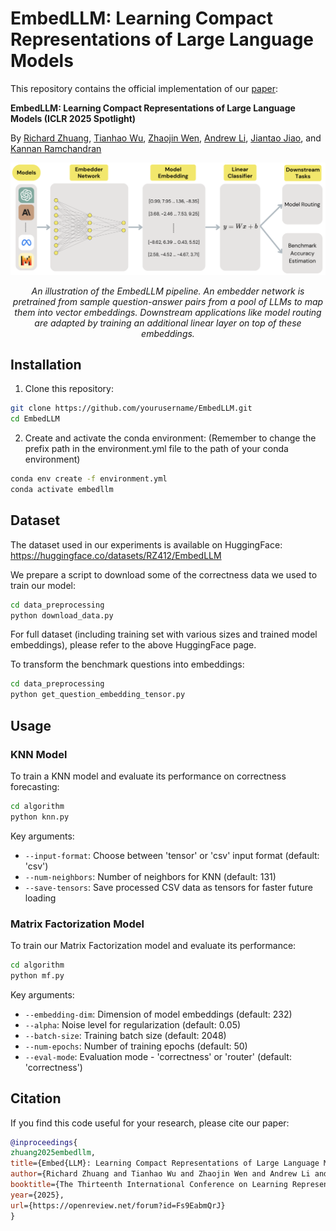# EmbedLLM: Learning Compact Representations of Large Language Models
This repository contains the official implementation of our [paper](https://arxiv.org/abs/2410.02223): 

**EmbedLLM: Learning Compact Representations of Large Language Models (ICLR 2025 Spotlight)**

By [Richard Zhuang](https://richardzhuang0412.github.io/), 
[Tianhao Wu](https://thwu1.github.io/tianhaowu/),
[Zhaojin Wen](https://www.linkedin.com/in/zhaojin-wen-7657bb220/),
[Andrew Li](https://www.linkedin.com/in/andrewli2403/),
[Jiantao Jiao](https://people.eecs.berkeley.edu/~jiantao),
and [Kannan Ramchandran](https://people.eecs.berkeley.edu/~kannanr/)

<div align="center">
  <img src="assets/embedllm_diagram.jpg" width="800px">
  <p><em>An illustration of the EmbedLLM pipeline. An embedder network is pretrained from sample question-answer pairs from a pool of LLMs to map them into vector embeddings. Downstream applications like model routing are adapted by training an additional linear layer on top of these embeddings.</em></p>
</div>

## Installation

1. Clone this repository:
```bash
git clone https://github.com/yourusername/EmbedLLM.git
cd EmbedLLM
```

2. Create and activate the conda environment: 
(Remember to change the prefix path in the environment.yml file to the path of your conda environment)
```bash
conda env create -f environment.yml
conda activate embedllm
```

## Dataset

The dataset used in our experiments is available on HuggingFace:
https://huggingface.co/datasets/RZ412/EmbedLLM

We prepare a script to download some of the correctness data we used to train our model:
```bash
cd data_preprocessing
python download_data.py
```

For full dataset (including training set with various sizes and trained model embeddings), please refer to the above HuggingFace page.

To transform the benchmark questions into embeddings:
```bash
cd data_preprocessing
python get_question_embedding_tensor.py
```

## Usage

### KNN Model

To train a KNN model and evaluate its performance on correctness forecasting:
```bash
cd algorithm
python knn.py
```

Key arguments:
- `--input-format`: Choose between 'tensor' or 'csv' input format (default: 'csv')
- `--num-neighbors`: Number of neighbors for KNN (default: 131)
- `--save-tensors`: Save processed CSV data as tensors for faster future loading

### Matrix Factorization Model

To train our Matrix Factorization model and evaluate its performance:
```bash
cd algorithm
python mf.py
```

Key arguments:
- `--embedding-dim`: Dimension of model embeddings (default: 232)
- `--alpha`: Noise level for regularization (default: 0.05)
- `--batch-size`: Training batch size (default: 2048)
- `--num-epochs`: Number of training epochs (default: 50)
- `--eval-mode`: Evaluation mode - 'correctness' or 'router' (default: 'correctness')

## Citation

If you find this code useful for your research, please cite our paper:

```bibtex
@inproceedings{
zhuang2025embedllm,
title={Embed{LLM}: Learning Compact Representations of Large Language Models},
author={Richard Zhuang and Tianhao Wu and Zhaojin Wen and Andrew Li and Jiantao Jiao and Kannan Ramchandran},
booktitle={The Thirteenth International Conference on Learning Representations},
year={2025},
url={https://openreview.net/forum?id=Fs9EabmQrJ}
}
```
